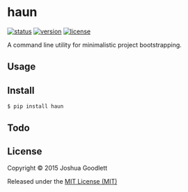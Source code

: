 # haun

[![status][1]][2]
[![version][3]][4]
[![license][5]][6]

A command line utility for minimalistic project bootstrapping.

## Usage

## Install

    $ pip install haun

## Todo

## License

Copyright &copy; 2015 Joshua Goodlett

Released under the [MIT License (MIT)](https://github.com/jgoodlet/haun/blob/master/LICENSE)


[1]: https://img.shields.io/travis/jgoodlet/haun.svg
[2]: https://travis-ci.org/jgoodlet/haun.svg
[3]: https://img.shields.io/pypi/v/haun.svg
[4]: https://pypi.python.org/pypi/haun
[5]: https://img.shields.io/pypi/l/haun.svg
[6]: https://pypi.python.org/pypi/haun

